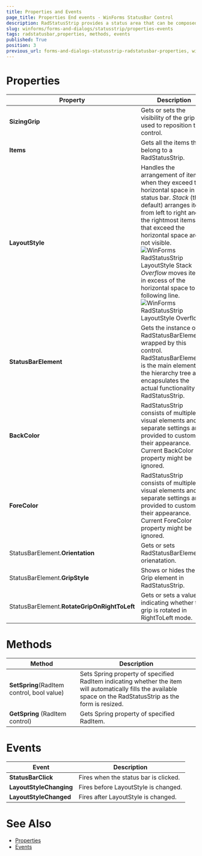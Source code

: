 ```yaml
---
title: Properties and Events
page_title: Properties End events - WinForms StatusBar Control
description: RadStatusStrip provides a status area that can be composed of any number of RadElement types - buttons, repeat buttons, image buttons, labels, panels, progress bars and separators.
slug: winforms/forms-and-dialogs/statusstrip/properties-events
tags: radstatusbar,properties, methods, events
published: True
position: 3
previous_url: forms-and-dialogs-statusstrip-radstatusbar-properties, winforms/forms-and-dialogs/statusstrip/radstatusbar-properties
---
```


# Properties

|Property|Description|
|----|----|
|__SizingGrip__|Gets or sets the visibility of the grip used to reposition the control.|
|__Items__|Gets all the items that belong to a RadStatusStrip.|
|__LayoutStyle__|Handles the arrangement of items when they exceed the horizontal space in the status bar. *Stack* (the default) arranges items from left to right and the rightmost items that exceed the horizontal space are not visible. </br> ![WinForms RadStatusStrip LayoutStyle Stack](images/forms-and-dialogs-statusstrip-radstatusbar-properties002.png)   </br> *Overflow* moves items in excess of the horizontal space to the following line.</br>![WinForms RadStatusStrip LayoutStyle Overflow](images/forms-and-dialogs-statusstrip-radstatusbar-properties001.png)|
|__StatusBarElement__|Gets the instance of RadStatusBarElement wrapped by this control. RadStatusBarElement is the main element in the hierarchy tree and encapsulates the actual functionality of RadStatusStrip.|
|__BackColor__|RadStatusStrip consists of multiple visual elements and separate settings are provided to customize their appearance. Current BackColor property might be ignored.|
|__ForeColor__|RadStatusStrip consists of multiple visual elements and separate settings are provided to customize their appearance. Current ForeColor property might be ignored.|
|StatusBarElement.__Orientation__|Gets or sets RadStatusBarElement's orienatation.|
|StatusBarElement.__GripStyle__|Shows or hides the Grip element in RadStatusStrip.|
|StatusBarElement.__RotateGripOnRightToLeft__|Gets or sets a value indicating whether the grip is rotated in RightToLeft mode.|

# Methods

|Method|Description|
|----|----|
|__SetSpring__(RadItem control, bool value)|Sets Spring property of specified RadItem indicating whether the item will automatically fills the available space on the RadStatusStrip as the form is resized.|
|__GetSpring__ (RadItem control)|Gets Spring property of specified RadItem.|

# Events

|Event|Description|
|----|----|
|__StatusBarClick__|Fires when the status bar is clicked.|
|__LayoutStyleChanging__|Fires before LayoutStyle is changed.|
|__LayoutStyleChanged__|Fires after LayoutStyle is changed.|

# See Also

* [Properties](https://docs.telerik.com/devtools/winforms/api/telerik.wincontrols.ui.radstatusstrip.html#properties)
* [Events](https://docs.telerik.com/devtools/winforms/api/telerik.wincontrols.ui.radstatusstrip.html#events)

